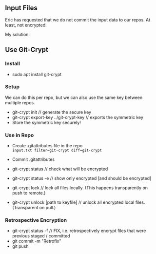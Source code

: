 ## Input Files

Eric has requested that we do not commit the input data to our repos.  At least, not encrypted.

My solution:

## Use Git-Crypt

### Install
- sudo apt install git-crypt

### Setup

We can do this per repo, but we can also use the same key between multiple repos.

- git-crypt init // generate the secure key
- git-crypt export-key ../git-crypt-key // exports the symmetric key
- Store the symmetric key securely!

### Use in Repo

- Create .gitattributes file in the repo \
`input.txt filter=git-crypt diff=git-crypt`

- Commit .gitattributes

- git-crypt status // check what will be encrypted
- git-crypt status -e  // show only encrypted [and should be encrypted]

- git-crypt lock // lock all files locally. (This happens transparently on push to remote.)
- git-crypt unlock [path to keyfile] // unlock all encrypted local files. (Transparent on pull.)

### Retrospective Encryption

- git-crypt status -f  // FIX, i.e. retrospectively encrypt files that were previous staged / committed
- git commit -m "Retrofix"
- git push 
